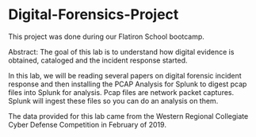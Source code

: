 # Digital-Forensics-Project
This project was done during our Flatiron School bootcamp.

Abstract: The goal of this lab is to understand how digital evidence is obtained, cataloged and the incident response started.  

In this lab, we will be reading several papers on digital forensic incident response and then installing the PCAP Analysis for Splunk to digest pcap files into Splunk for analysis. Pcap files are network packet captures. Splunk will ingest these files so you can do an analysis on them. 

The data provided for this lab came from the Western Regional Collegiate Cyber Defense Competition in February of 2019. 
